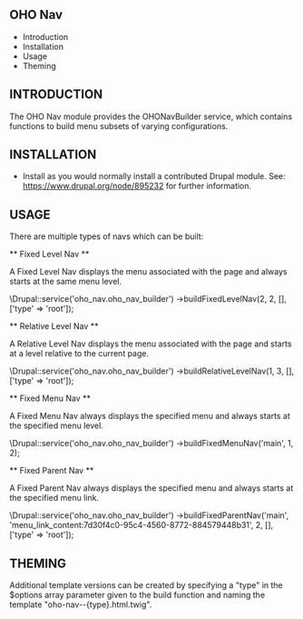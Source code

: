 OHO Nav
---------

* Introduction
* Installation
* Usage
* Theming


INTRODUCTION
------------

The OHO Nav module provides the OHONavBuilder service, which
contains functions to build menu subsets of varying configurations.


INSTALLATION
------------

 * Install as you would normally install a contributed Drupal module.
   See: https://www.drupal.org/node/895232 for further information.


USAGE
-------------

There are multiple types of navs which can be built:

** Fixed Level Nav **

A Fixed Level Nav displays the menu associated with the page
and always starts at the same menu level.

  \Drupal::service('oho_nav.oho_nav_builder')
    ->buildFixedLevelNav(2, 2, [], ['type' => 'root']);

** Relative Level Nav **

A Relative Level Nav displays the menu associated with the page
and starts at a level relative to the current page.

  \Drupal::service('oho_nav.oho_nav_builder')
    ->buildRelativeLevelNav(1, 3, [], ['type' => 'root']);

** Fixed Menu Nav **

A Fixed Menu Nav always displays the specified menu and
always starts at the specified menu level.

  \Drupal::service('oho_nav.oho_nav_builder')
    ->buildFixedMenuNav('main', 1, 2);

** Fixed Parent Nav **

A Fixed Parent Nav always displays the specified menu and
always starts at the specified menu link.

  \Drupal::service('oho_nav.oho_nav_builder')
    ->buildFixedParentNav('main',
      'menu_link_content:7d30f4c0-95c4-4560-8772-884579448b31',
      2, [], ['type' => 'root']);


THEMING
-------------

Additional template versions can be created by specifying
a "type" in the $options array parameter given to the build
function and naming the template "oho-nav--{type}.html.twig".
